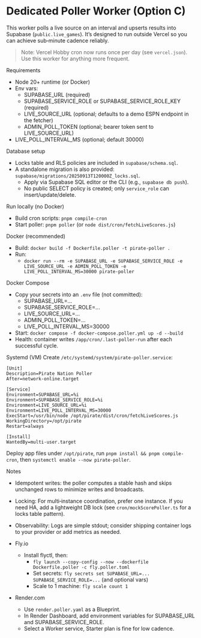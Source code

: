 Dedicated Poller Worker (Option C)
=================================

This worker polls a live source on an interval and upserts results into Supabase (`public.live_games`). It’s designed to run outside Vercel so you can achieve sub‑minute cadence reliably.
> Note: Vercel Hobby cron now runs once per day (see `vercel.json`). Use this worker for anything more frequent.

Requirements
- Node 20+ runtime (or Docker)
- Env vars:
  - SUPABASE_URL (required)
  - SUPABASE_SERVICE_ROLE or SUPABASE_SERVICE_ROLE_KEY (required)
  - LIVE_SOURCE_URL (optional; defaults to a demo ESPN endpoint in the fetcher)
  - ADMIN_POLL_TOKEN (optional; bearer token sent to LIVE_SOURCE_URL)
- LIVE_POLL_INTERVAL_MS (optional; default 30000)

Database setup
- Locks table and RLS policies are included in `supabase/schema.sql`.
- A standalone migration is also provided: `supabase/migrations/20250913T120000Z_locks.sql`.
  - Apply via Supabase SQL editor or the CLI (e.g., `supabase db push`).
  - No public SELECT policy is created; only `service_role` can insert/update/delete.

Run locally (no Docker)
- Build cron scripts: `pnpm compile-cron`
- Start poller: `pnpm poller` (or `node dist/cron/fetchLiveScores.js`)

Docker (recommended)
- Build: `docker build -f Dockerfile.poller -t pirate-poller .`
- Run:
  - `docker run --rm -e SUPABASE_URL -e SUPABASE_SERVICE_ROLE -e LIVE_SOURCE_URL -e ADMIN_POLL_TOKEN -e LIVE_POLL_INTERVAL_MS=30000 pirate-poller`

Docker Compose
- Copy your secrets into an `.env` file (not committed):
  - SUPABASE_URL=...
  - SUPABASE_SERVICE_ROLE=...
  - LIVE_SOURCE_URL=...
  - ADMIN_POLL_TOKEN=...
  - LIVE_POLL_INTERVAL_MS=30000
- Start: `docker compose -f docker-compose.poller.yml up -d --build`
- Health: container writes `/app/cron/.last-poller-run` after each successful cycle.

Systemd (VM)
Create `/etc/systemd/system/pirate-poller.service`:

```
[Unit]
Description=Pirate Nation Poller
After=network-online.target

[Service]
Environment=SUPABASE_URL=%i
Environment=SUPABASE_SERVICE_ROLE=%i
Environment=LIVE_SOURCE_URL=%i
Environment=LIVE_POLL_INTERVAL_MS=30000
ExecStart=/usr/bin/node /opt/pirate/dist/cron/fetchLiveScores.js
WorkingDirectory=/opt/pirate
Restart=always

[Install]
WantedBy=multi-user.target
```

Deploy app files under `/opt/pirate`, run `pnpm install && pnpm compile-cron`, then `systemctl enable --now pirate-poller`.

Notes
- Idempotent writes: the poller computes a stable hash and skips unchanged rows to minimize writes and broadcasts.
- Locking: For multi‑instance coordination, prefer one instance. If you need HA, add a lightweight DB lock (see `cron/mockScorePoller.ts` for a locks table pattern).
- Observability: Logs are simple stdout; consider shipping container logs to your provider or add metrics as needed.
- Fly.io
  - Install flyctl, then:
    - `fly launch --copy-config --now --dockerfile Dockerfile.poller -c fly.poller.toml`
    - Set secrets: `fly secrets set SUPABASE_URL=... SUPABASE_SERVICE_ROLE=...` (and optional vars)
    - Scale to 1 machine: `fly scale count 1`

- Render.com
  - Use `render.poller.yaml` as a Blueprint.
  - In Render Dashboard, add environment variables for SUPABASE_URL and SUPABASE_SERVICE_ROLE.
  - Select a Worker service, Starter plan is fine for low cadence.

